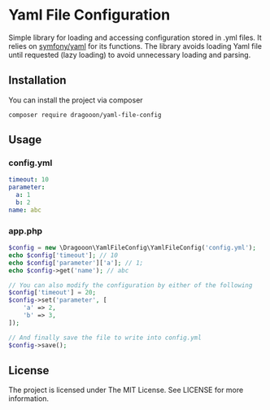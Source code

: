 Yaml File Configuration
=======================
Simple library for loading and accessing configuration stored in .yml files. It relies on [symfony/yaml](http://github.com/symfony/yaml) for its
functions. The library avoids loading Yaml file until requested (lazy loading) to avoid unnecessary loading and parsing.

Installation
------------
You can install the project via composer

```composer require dragooon/yaml-file-config```

Usage
-----
### config.yml
```yml
timeout: 10
parameter:
  a: 1
  b: 2
name: abc
```

### app.php
```php
$config = new \Dragooon\YamlFileConfig\YamlFileConfig('config.yml');
echo $config['timeout']; // 10
echo $config['parameter']['a']; // 1;
echo $config->get('name'); // abc

// You can also modify the configuration by either of the following
$config['timeout'] = 20;
$config->set('parameter', [
    'a' => 2,
    'b' => 3,
]);

// And finally save the file to write into config.yml
$config->save();
```
License
-------
The project is licensed under The MIT License. See LICENSE for more information.
